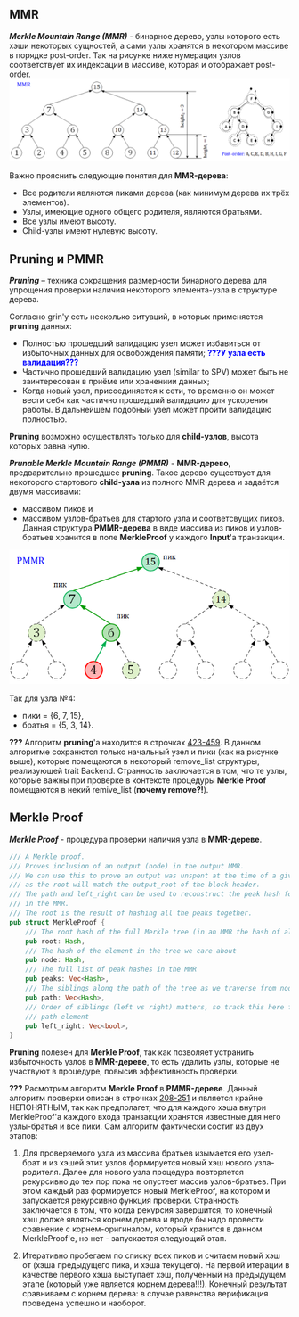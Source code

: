 ## MMR
***Merkle Mountain Range (MMR)*** - бинарное дерево, узлы которого есть хэши некоторых сущностей, а сами узлы хранятся в некотором массиве в порядке post-order. Так на рисунке ниже нумерация узлов соответствует их индексации в массиве, которая и отображает post-order.
![](https://github.com/sergorl/docs/blob/master/mmr.png)

Важно прояснить следующие понятия для **MMR-дерева**:
* Все родители являются пиками дерева (как минимум дерева их трёх элементов).
* Узлы, имеющие одного общего родителя, являются братьями.
* Все узлы имеют высоту.
* Child-узлы имеют нулевую высоту.

## Pruning и PMMR
***Pruning*** – техника сокращения размерности бинарного дерева для упрощения проверки наличия некоторого элемента-узла в структуре дерева.

Согласно grin'у есть несколько ситуаций, в которых применяется **pruning** данных:
* Полностью прошедший валидацию узел может избавиться от избыточных данных для освобождения памяти;
<font style="color:blue"> **???У узла есть валидация???**</font>
* Частично прошедший валидацию узел  (similar to SPV) может быть не заинтересован в приёме или хранениии данных;
* Когда новый узел, присоединяется к сети, то временно он может вести себя как частично прошедший валидацию для ускорения работы. В дальнейшем подобный узел может пройти валидацию полностью.

**Pruning** возможно осуществлять только для **сhild-узлов**, высота которых равна нулю.

***Prunable Merkle Mountain Range (PMMR)*** - **MMR-дерево**, предварительно прошедшее **pruning**. Такое дерево существует для некоторого стартового **child-узла** из полного MMR-дерева и задаётся двумя массивами:
* массивом пиков и
* массивом узлов-братьев для стартого узла и соответсвущих пиков.
Данная структура **PMMR-дерева** в виде массива из пиков и узлов-братьев хранится в поле **MerkleProof** у каждого **Input**'a транзакции.

![](https://github.com/sergorl/docs/blob/master/pmmr.png)

Так для узла №4:
* пики = {6, 7, 15},
* братья = {5, 3, 14}.

**???** Алгоритм **pruning**'a находится в строчках [423-459](https://github.com/beam-mw/grin/blob/master/core/src/core/pmmr.rs). В данном алгоритме сохранются только начальный узел и пики (как на рисунке выше), которые помещаются в некоторый remove_list структуры, реализующей trait Backend. Странность заключается в том, что те узлы, которые важны при проверке в контексте процедуры **Merkle Proof** помещаются в некий remive_list (**почему remove?!**).

## Merkle Proof
***Merkle Proof*** - процедура проверки наличия узла в **MMR-дереве**.

```rust
/// A Merkle proof.
/// Proves inclusion of an output (node) in the output MMR.
/// We can use this to prove an output was unspent at the time of a given block
/// as the root will match the output_root of the block header.
/// The path and left_right can be used to reconstruct the peak hash for a given tree
/// in the MMR.
/// The root is the result of hashing all the peaks together.
pub struct MerkleProof {
	/// The root hash of the full Merkle tree (in an MMR the hash of all peaks)
	pub root: Hash,
	/// The hash of the element in the tree we care about
	pub node: Hash,
	/// The full list of peak hashes in the MMR
	pub peaks: Vec<Hash>,
	/// The siblings along the path of the tree as we traverse from node to peak
	pub path: Vec<Hash>,
	/// Order of siblings (left vs right) matters, so track this here for each
	/// path element
	pub left_right: Vec<bool>,
}
```

**Pruning** полезен для **Merkle Proof**, так как позволяет устранить избыточность узлов в **MMR-дереве**, то есть удалить узлы, которые не участвуют в процедуре, повысив эффективность проверки. 

**???** Расмотрим алгоритм **Merkle Proof** в **PMMR-дереве**. Данный алгоритм проверки описан в строчках [208-251](https://github.com/beam-mw/grin/blob/master/core/src/core/pmmr.rs) и является крайне НЕПОНЯТНЫМ, так как предполагет, что для каждого хэша внутри MerkleProof'а каждого входа транзакции хранятся известные для него узлы-братья и все пики. Сам алгоритм фактически состит из двух этапов:

1. Для проверяемого узла из массива братьев изымается его узел-брат и из хэшей этих узлов формируется новый хэш нового узла-родителя. Далее для нового узла процедура повторяется рекурсивно до тех пор пока не опустеет массив узлов-братьев. При этом каждый раз формируется новый MerkleProof, на котором и запускается рекурсивно функция проверки. Странность заключается в том, что когда рекурсия завершится, то
конечный хэш долже являться корнем дерева и вроде бы надо провести сравнение с корнем-оригиналом, который хранится в данном MerkleProof'е, но нет - запускается следующий этап.

2. Итеративно пробегаем по списку всех пиков и считаем новый хэш от (хэша предыдущего пика, и хэша текущего). На первой итерации в качестве первого хэша выступает хэш, полученный на предыдущем этапе (который уже является корнем дерева!!!). Конечный результат сравниваем с корнем дерева: в случае равенства верификация проведена успешно и наоборот.
